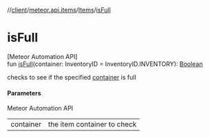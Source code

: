 //[client](../../../index.md)/[meteor.api.items](../index.md)/[Items](index.md)/[isFull](is-full.md)

# isFull

[Meteor Automation API]\
fun [isFull](is-full.md)(container: InventoryID = InventoryID.INVENTORY): [Boolean](https://kotlinlang.org/api/latest/jvm/stdlib/kotlin/-boolean/index.html)

checks to see if the specified [container](is-full.md) is full

#### Parameters

Meteor Automation API

| | |
|---|---|
| container | the item container to check |
